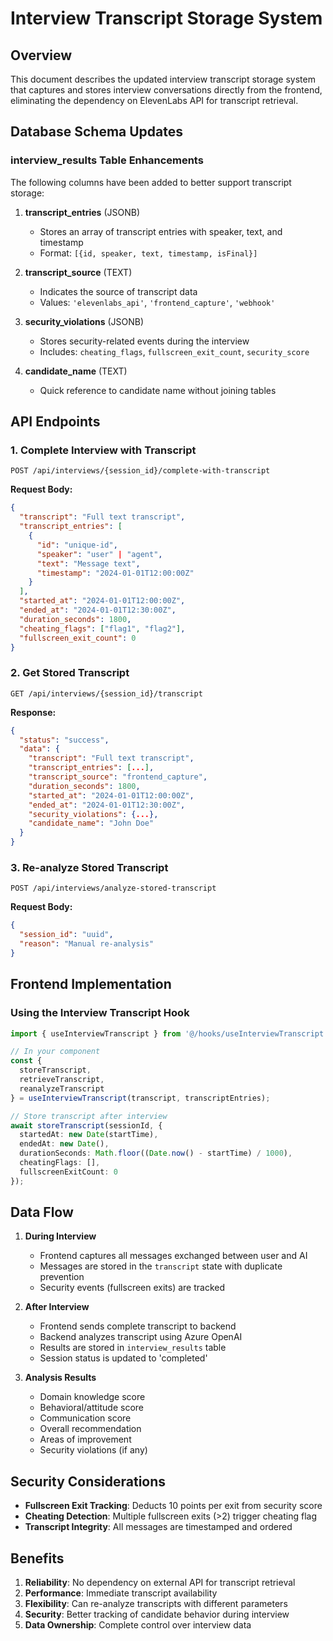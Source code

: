 # Interview Transcript Storage System

## Overview

This document describes the updated interview transcript storage system that captures and stores interview conversations directly from the frontend, eliminating the dependency on ElevenLabs API for transcript retrieval.

## Database Schema Updates

### interview_results Table Enhancements

The following columns have been added to better support transcript storage:

1. **transcript_entries** (JSONB)
   - Stores an array of transcript entries with speaker, text, and timestamp
   - Format: `[{id, speaker, text, timestamp, isFinal}]`

2. **transcript_source** (TEXT)
   - Indicates the source of transcript data
   - Values: `'elevenlabs_api'`, `'frontend_capture'`, `'webhook'`

3. **security_violations** (JSONB)
   - Stores security-related events during the interview
   - Includes: `cheating_flags`, `fullscreen_exit_count`, `security_score`

4. **candidate_name** (TEXT)
   - Quick reference to candidate name without joining tables

## API Endpoints

### 1. Complete Interview with Transcript
```
POST /api/interviews/{session_id}/complete-with-transcript
```

**Request Body:**
```json
{
  "transcript": "Full text transcript",
  "transcript_entries": [
    {
      "id": "unique-id",
      "speaker": "user" | "agent",
      "text": "Message text",
      "timestamp": "2024-01-01T12:00:00Z"
    }
  ],
  "started_at": "2024-01-01T12:00:00Z",
  "ended_at": "2024-01-01T12:30:00Z",
  "duration_seconds": 1800,
  "cheating_flags": ["flag1", "flag2"],
  "fullscreen_exit_count": 0
}
```

### 2. Get Stored Transcript
```
GET /api/interviews/{session_id}/transcript
```

**Response:**
```json
{
  "status": "success",
  "data": {
    "transcript": "Full text transcript",
    "transcript_entries": [...],
    "transcript_source": "frontend_capture",
    "duration_seconds": 1800,
    "started_at": "2024-01-01T12:00:00Z",
    "ended_at": "2024-01-01T12:30:00Z",
    "security_violations": {...},
    "candidate_name": "John Doe"
  }
}
```

### 3. Re-analyze Stored Transcript
```
POST /api/interviews/analyze-stored-transcript
```

**Request Body:**
```json
{
  "session_id": "uuid",
  "reason": "Manual re-analysis"
}
```

## Frontend Implementation

### Using the Interview Transcript Hook

```typescript
import { useInterviewTranscript } from '@/hooks/useInterviewTranscript';

// In your component
const { 
  storeTranscript, 
  retrieveTranscript, 
  reanalyzeTranscript 
} = useInterviewTranscript(transcript, transcriptEntries);

// Store transcript after interview
await storeTranscript(sessionId, {
  startedAt: new Date(startTime),
  endedAt: new Date(),
  durationSeconds: Math.floor((Date.now() - startTime) / 1000),
  cheatingFlags: [],
  fullscreenExitCount: 0
});
```

## Data Flow

1. **During Interview**
   - Frontend captures all messages exchanged between user and AI
   - Messages are stored in the `transcript` state with duplicate prevention
   - Security events (fullscreen exits) are tracked

2. **After Interview**
   - Frontend sends complete transcript to backend
   - Backend analyzes transcript using Azure OpenAI
   - Results are stored in `interview_results` table
   - Session status is updated to 'completed'

3. **Analysis Results**
   - Domain knowledge score
   - Behavioral/attitude score
   - Communication score
   - Overall recommendation
   - Areas of improvement
   - Security violations (if any)

## Security Considerations

- **Fullscreen Exit Tracking**: Deducts 10 points per exit from security score
- **Cheating Detection**: Multiple fullscreen exits (>2) trigger cheating flag
- **Transcript Integrity**: All messages are timestamped and ordered

## Benefits

1. **Reliability**: No dependency on external API for transcript retrieval
2. **Performance**: Immediate transcript availability
3. **Flexibility**: Can re-analyze transcripts with different parameters
4. **Security**: Better tracking of candidate behavior during interview
5. **Data Ownership**: Complete control over interview data 